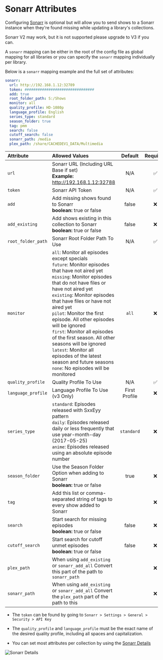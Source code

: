 # Sonarr Attributes

Configuring [Sonarr](https://sonarr.tv/) is optional but will allow you to send shows to a Sonarr instance when they're found missing while updating a library's collections.

Sonarr V2 may work, but it is not supported please upgrade to V3 if you can.

A `sonarr` mapping can be either in the root of the config file as global mapping for all libraries or you can specify the `sonarr` mapping individually per library.

Below is a `sonarr` mapping example and the full set of attributes:
```YAML
sonarr:
  url: http://192.168.1.12:32789
  token: ################################
  add: true
  root_folder_path: S:/Shows
  monitor: all
  quality_profile: HD-1080p
  language_profile: English
  series_type: standard
  season_folder: true
  tag: pmm
  search: false
  cutoff_search: false
  sonarr_path: /media
  plex_path: /share/CACHEDEV1_DATA/Multimedia
```

| Attribute          | Allowed Values                                                                                                                                                                                                                                                                                                                                                                                                                                                                                                                           |    Default    | Required |
|:-------------------|:-----------------------------------------------------------------------------------------------------------------------------------------------------------------------------------------------------------------------------------------------------------------------------------------------------------------------------------------------------------------------------------------------------------------------------------------------------------------------------------------------------------------------------------------|:-------------:|:--------:|
| `url`              | Sonarr URL (Including URL Base if set)<br>**Example:** http://192.168.1.12:32788                                                                                                                                                                                                                                                                                                                                                                                                                                                         |      N/A      | &#9989;  |
| `token`            | Sonarr API Token                                                                                                                                                                                                                                                                                                                                                                                                                                                                                                                         |      N/A      | &#9989;  |
| `add`              | Add missing shows found to Sonarr<br>**boolean:** true or false                                                                                                                                                                                                                                                                                                                                                                                                                                                                          |     false     | &#10060; |
| `add_existing`     | Add shows existing in this collection to Sonarr<br>**boolean:** true or false                                                                                                                                                                                                                                                                                                                                                                                                                                                            |     false     | &#10060; |
| `root_folder_path` | Sonarr Root Folder Path To Use                                                                                                                                                                                                                                                                                                                                                                                                                                                                                                           |      N/A      | &#9989;  |
| `monitor`          | `all`: Monitor all episodes except specials<br>`future`: Monitor episodes that have not aired yet<br>`missing`: Monitor episodes that do not have files or have not aired yet<br>`existing`: Monitor episodes that have files or have not aired yet<br>`pilot`: Monitor the first episode. All other episodes will be ignored<br>`first`: Monitor all episodes of the first season. All other seasons will be ignored<br>`latest`: Monitor all episodes of the latest season and future seasons<br>`none`: No episodes will be monitored |     `all`     | &#10060; |
| `quality_profile`  | Quality Profile To Use                                                                                                                                                                                                                                                                                                                                                                                                                                                                                                                   |      N/A      | &#9989;  |
| `language_profile` | Language Profile To Use (v3 Only)                                                                                                                                                                                                                                                                                                                                                                                                                                                                                                        | First Profile | &#10060; |
| `series_type`      | `standard`: Episodes released with SxxEyy pattern<br>`daily`: Episodes released daily or less frequently that use year-month-day (2017-05-25)<br>`anime`: Episodes released using an absolute episode number                                                                                                                                                                                                                                                                                                                             |  `standard`   | &#10060; |
| `season_folder`    | Use the Season Folder Option when adding to Sonarr<br>**boolean:** true or false                                                                                                                                                                                                                                                                                                                                                                                                                                                         |     true      | &#10060; |
| `tag`              | Add this list or comma-separated string of tags to every show added to Sonarr                                                                                                                                                                                                                                                                                                                                                                                                                                                            |      ` `      | &#10060; |
| `search`           | Start search for missing episodes<br>**boolean:** true or false                                                                                                                                                                                                                                                                                                                                                                                                                                                                          |     false     | &#10060; |
| `cutoff_search`    | Start search for cutoff unmet episodes<br>**boolean:** true or false                                                                                                                                                                                                                                                                                                                                                                                                                                                                     |     false     | &#10060; |
| `plex_path`        | When using `add_existing` or `sonarr_add_all` Convert this part of the path to `sonarr_path`                                                                                                                                                                                                                                                                                                                                                                                                                                             |      ` `      | &#10060; |
| `sonarr_path`      | When using `add_existing` or `sonarr_add_all` Convert the `plex_path` part of the path to this                                                                                                                                                                                                                                                                                                                                                                                                                                           |      ` `      | &#10060; |

* The `token` can be found by going to `Sonarr > Settings > General > Security > API Key`

* The `quality_profile` and `language_profile` must be the exact name of the desired quality profile, including all spaces and capitalization.

* You can set most attributes per collection by using the [Sonarr Details](../metadata/details/arr.md#sonarr-details)
 
![Sonarr Details](sonarr.png)
